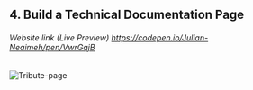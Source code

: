## 4. Build a Technical Documentation Page
###### Website link (Live Preview) https://codepen.io/Julian-Neaimeh/pen/VwrGqjB

![Tribute-page](https://github.com/JulianNeaimeh/FreeCodeCamp-Responsive-Web-Design-Certification-Projects/blob/main/Images/1.%20Tribute%20Page.png)
